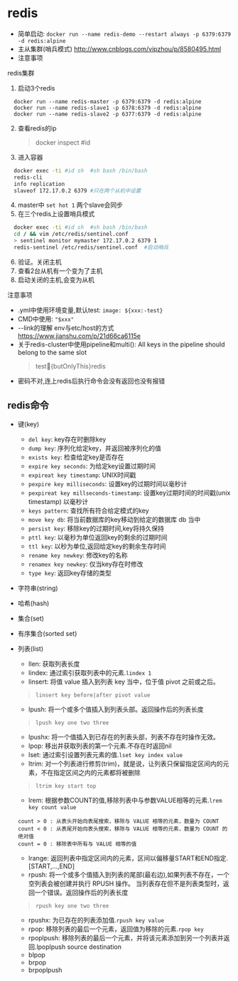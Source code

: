 # redis

- 简单启动: `docker run --name redis-demo --restart always -p 6379:6379 -d redis:alpine`
- 主从集群(哨兵模式) http://www.cnblogs.com/vipzhou/p/8580495.html
- 注意事项

redis集群
1. 启动3个redis
  ```basn
    docker run --name redis-master -p 6379:6379 -d redis:alpine
    docker run --name redis-slave1 -p 6378:6379 -d redis:alpine
    docker run --name redis-slave2 -p 6377:6379 -d redis:alpine
  ```
2. 查看redis的ip
   > docker inspect #id 
3. 进入容器
  ```bash
    docker exec -ti #id sh  #sh bash /bin/bash
    redis-cli
    info replication
    slaveof 172.17.0.2 6379 #只在两个从机中设置
  ```
4. master中 `set hot 1` 两个slave会同步
5. 在三个redis上设置哨兵模式
  ```bash
    docker exec -ti #id sh  #sh bash /bin/bash
    cd / && vim /etc/redis/sentinel.conf
    > sentinel monitor mymaster 172.17.0.2 6379 1
    redis-sentinel /etc/redis/sentinel.conf  #启动哨兵
  ```
6. 验证。关闭主机
7. 查看2台从机有一个变为了主机
8. 启动关闭的主机,会变为从机

注意事项
- .yml中使用环境变量,默认test: `image: ${xxx:-test}`
- CMD中使用: `"$xxx"`
- --link的理解 env与etc/host的方式 https://www.jianshu.com/p/21d66ca6115e
- 关于redis-cluster中使用pipeline和multi(): All keys in the pipeline should belong to the same slot
  > test:key:{butOnlyThis}redis
- 密码不对,连上redis后执行命令会没有返回也没有报错

## redis命令
- 键(key)
  - `del key`: key存在时删除key
  - `dump key`: 序列化给定key，并返回被序列化的值
  - `exists key`: 检查给定key是否存在
  - `expire key seconds`: 为给定key设置过期时间
  - `expireat key timestamp`: UNIX时间戳
  - `pexpire key milliseconds`: 设置key的过期时间以毫秒计
  - `pexpireat key millseconds-timestamp`: 设置key过期时间的时间戳(unix timestamp) 以毫秒计
  - `keys pattern`: 查找所有符合给定模式的key
  - `move key db`: 将当前数据库的key移动到给定的数据库 db 当中
  - `persist key`: 移除key的过期时间,key将持久保持
  - `pttl key`: 以毫秒为单位返回key的剩余的过期时间
  - `ttl key`: 以秒为单位,返回给定key的剩余生存时间
  - `rename key newkey`: 修改key的名称
  - `renamex key newkey`: 仅当key存在时修改
  - `type key`: 返回key存储的类型
- 字符串(string)

- 哈希(hash)

- 集合(set)

- 有序集合(sorted set)

- 列表(list)
  - llen: 获取列表长度
  - lindex: 通过索引获取列表中的元素.`lindex 1`
  - linsert: 将值 value 插入到列表 key 当中，位于值 pivot 之前或之后。
  >`linsert key before|after pivot value`
  - lpush: 将一个或多个值插入到列表头部。返回操作后的列表长度
  >`lpush key one two three`
  - lpushx: 将一个值插入到已存在的列表头部，列表不存在时操作无效。
  - lpop: 移出并获取列表的第一个元素.不存在时返回nil
  - lset: 通过索引设置列表元素的值.`lset key index value`
  - ltrim: 对一个列表进行修剪(trim)，就是说，让列表只保留指定区间内的元素，不在指定区间之内的元素都将被删除
  >`ltrim key start top`
  - lrem: 根据参数COUNT的值,移除列表中与参数VALUE相等的元素.`lrem key count value`
  ```
  count > 0 : 从表头开始向表尾搜索，移除与 VALUE 相等的元素，数量为 COUNT
  count < 0 : 从表尾开始向表头搜索，移除与 VALUE 相等的元素，数量为 COUNT 的绝对值
  count = 0 : 移除表中所有与 VALUE 相等的值
  ```
  - lrange: 返回列表中指定区间内的元素，区间以偏移量START和END指定.[START,...,END]
  - rpush: 将一个或多个值插入到列表的尾部(最右边),如果列表不存在，一个空列表会被创建并执行 RPUSH 操作。 当列表存在但不是列表类型时，返回一个错误。返回操作后的列表长度
  >`rpush key one two three`
  - rpushx: 为已存在的列表添加值.`rpush key value`
  - rpop: 移除列表的最后一个元素，返回值为移除的元素.`rpop key`
  - rpoplpush: 移除列表的最后一个元素，并将该元素添加到另一个列表并返回.lpoplpush source destination
  - blpop
  - brpop
  - brpoplpush